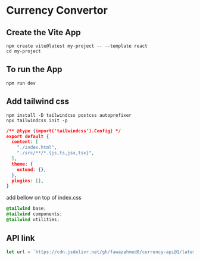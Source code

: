 # Currency Convertor
## Create the Vite App

```
npm create vite@latest my-project -- --template react
cd my-project
```
## To run the App
```
npm run dev
```

## Add tailwind css

```node
npm install -D tailwindcss postcss autoprefixer
npx tailwindcss init -p
```

```json
/** @type {import('tailwindcss').Config} */
export default {
  content: [
    "./index.html",
    "./src/**/*.{js,ts,jsx,tsx}",
  ],
  theme: {
    extend: {},
  },
  plugins: [],
}
```

add bellow on top of index.css
```css
@tailwind base;
@tailwind components;
@tailwind utilities;
```

## API link
```js
let url = `https://cdn.jsdelivr.net/gh/fawazahmed0/currency-api@1/latest/currencies/${currency}.json`

```